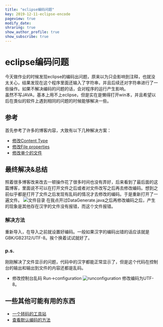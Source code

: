 ```yaml
---
title: "eclipse编码问题"
key: 2019-12-11-eclipse-encode
pageview: true
modify_date: 
shraring: true
show_author_profile: true
show_subscribe: true
---
```


# eclipse编码问题
今天做作业的时候发现eclipse的编码出问题，原来以为只会影响到注释，也就没太关心，结果发现在这个程序里面还输入了字符串，并且后续还对字符串进行了一些操作。如果不解决编码的问题的话，会对程序的运行产生影响。  
虽然不写JAVA，基本上用不上eclipse，但是实在是懒得打开win本，并且希望以后在类似的软件上遇到相同的问题的时候能够解决一些。
## 参考
首先参考了许多的博客内容，大致有以下几种解决方案：

* [修改Content Type](https://blog.csdn.net/woaifen3344/article/details/45023351)
* [修改File properties](https://blog.csdn.net/u010536377/article/details/46999035)
* [修改单个的文件](https://blog.csdn.net/llqqxf/article/details/79358723)

## 最终解决&总结
照着很多博客改来改去一顿操作花了很多时间也没有弄好，后来看到了最后面的这篇博客，里面说不可以在打开文件之后或者对文件改写之后再去修改编码。想到之前似乎都是打开了文件之后发现有乱码的情况才去修改的编码。于是重新打开了一遍文件。
![文件目录](https://note.youdao.com/yws/api/personal/file/WEB422963f2f30cbf10e4f11b69bde9c7b2?method=download&shareKey=2dc4d8947ea7f321735843c5800e3afb)
在我点开过DataGenerate.java之后再修改编码之后，产生的现象是其他存在汉字的文件没有报错，而这个文件报错。
### 解决方法
重新导入，在导入之前就设置好编码。一般如果汉字的编码出错的话应该就是GBK/GB2312/UTF-8。挨个换着试试就好了。
### p.s.
刚刚解决了文件显示的问题，代码中的汉字都能正常显示了，但是这个代码在控制台的输出和输出到文件的内容还都是乱码。

* 修改控制台乱码
Run->configuration
![runconfiguration](https://note.youdao.com/yws/api/personal/file/WEBae69d270a6ab8d2a4f90c5371aac68de?method=download&shareKey=1434c6958e004a62ddeaa85435f98861)
修改编码为UTF-8。

## 一些其他可能有用的东西

* [一个转码的工具站](http://www.mytju.com/classcode/tools/messycoderecover.asp)
* [查看默认编码的方法](https://blog.csdn.net/yinshuilan/article/details/86081541)
